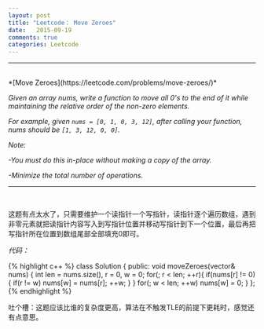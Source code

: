 ```yaml
---
layout: post
title: "Leetcode： Move Zeroes"
date:   2015-09-19
comments: true
categories: Leetcode
---
```


***
<br />
*[Move Zeroes](https://leetcode.com/problems/move-zeroes/)*

*Given an array nums, write a function to move all 0's to the end of it while maintaining the relative order of the non-zero elements.*

*For example, given `nums = [0, 1, 0, 3, 12]`, after calling your function, nums should be `[1, 3, 12, 0, 0]`.*

*Note:*

*-You must do this in-place without making a copy of the array.*

*-Minimize the total number of operations.*


***
<br />

这题有点太水了，只需要维护一个读指针一个写指针，读指针逐个遍历数组，遇到非零元素就把读指针内容写入到写指针位置并移动写指针到下一个位置，最后再把写指针所在位置到数组尾部全部填充0即可。

*代码：*

{% highlight c++ %}
class Solution {
public:
    void moveZeroes(vector<int>& nums) {
        int len = nums.size(), r = 0, w = 0;
        for(; r < len; ++r){
            if(nums[r] != 0){
                if(r != w) nums[w] = nums[r];
                ++w;
            }
        }
        for(; w < len; ++w) nums[w] = 0;
    }
};
{% endhighlight %}

吐个槽：这题应该比谁的复杂度更高，算法在不触发TLE的前提下更耗时，感觉还有点意思。

